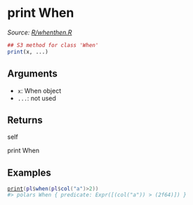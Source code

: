# print When

*Source: [R/whenthen.R](https://github.com/pola-rs/r-polars/tree/main/R/whenthen.R)*

```r
## S3 method for class 'When'
print(x, ...)
```

## Arguments

- `x`: When object
- `...`: not used

## Returns

self

print When

## Examples

<pre class='r-example'><code><span class='r-in'><span><span class='fu'><a href='https://rdrr.io/r/base/print.html'>print</a></span><span class='op'>(</span><span class='va'>pl</span><span class='op'>$</span><span class='fu'>when</span><span class='op'>(</span><span class='va'>pl</span><span class='op'>$</span><span class='fu'>col</span><span class='op'>(</span><span class='st'>"a"</span><span class='op'>)</span><span class='op'>&gt;</span><span class='fl'>2</span><span class='op'>)</span><span class='op'>)</span></span></span>
<span class='r-out co'><span class='r-pr'>#&gt;</span> polars When { predicate: Expr([(col("a")) &gt; (2f64)]) }</span>
 </code></pre>